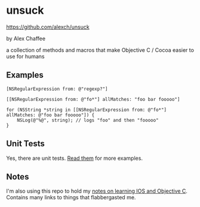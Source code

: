 # unsuck

<https://github.com/alexch/unsuck>

by Alex Chaffee

a collection of methods and macros that make Objective C / Cocoa easier to use for humans

## Examples

    [NSRegularExpression from: @"regexp?"]

    [[NSRegularExpression from: @"fo*"] allMatches: "foo bar fooooo"]

    for (NSString *string in [[NSRegularExpression from: @"fo*"] allMatches: @"foo bar fooooo"]) {
        NSLog(@"%@", string); // logs "foo" and then "fooooo"
    }

## Unit Tests

Yes, there are unit tests. [Read them](unsuckTests/) for more examples.

## Notes

I'm also using this repo to hold my [notes on learning IOS and Objective C](ios-notes.md). Contains many links to things that flabbergasted me.
